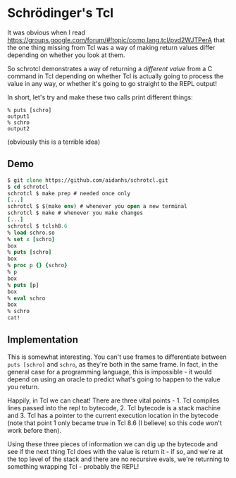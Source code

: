 Schrödinger's Tcl
=================

It was obvious when I read https://groups.google.com/forum/#!topic/comp.lang.tcl/pvd2WJTPerA
that the one thing missing from Tcl was a way of making return values differ
depending on whether you look at them.

So schrotcl demonstrates a way of returning a *different value* from a C command
in Tcl depending on whether Tcl is actually going to process the value in any
way, or whether it's going to go straight to the REPL output!

In short, let's try and make these two calls print different things:
```
% puts [schro]
output1
% schro
output2
```

(obviously this is a terrible idea)

Demo
----

```tcl
$ git clone https://github.com/aidanhs/schrotcl.git
$ cd schrotcl
schrotcl $ make prep # needed once only
[...]
schrotcl $ $(make env) # whenever you open a new terminal
schrotcl $ make # whenever you make changes
[...]
schrotcl $ tclsh8.6
% load schro.so
% set x [schro]
box
% puts [schro]
box
% proc p {} {schro}
% p
box
% puts [p]
box
% eval schro
box
% schro
cat!
```

Implementation
--------------

This is somewhat interesting. You can't use frames to differentiate between
`puts [schro]` and `schro`, as they're both in the same frame. In fact, in the
general case for a programming language, this is impossible - it would depend on
using an oracle to predict what's going to happen to the value you return.

Happily, in Tcl we can cheat! There are three vital points - 1. Tcl
compiles lines passed into the repl to bytecode, 2. Tcl bytecode is a stack
machine and 3. Tcl has a pointer to the current execution location in the
bytecode (note that point 1 only became true in Tcl 8.6 (I believe) so this
code won't work before then).

Using these three pieces of information we can dig up the bytecode and see if
the next thing Tcl does with the value is return it - if so, and we're at the
top level of the stack and there are no recursive evals, we're returning to
something wrapping Tcl - probably the REPL!
